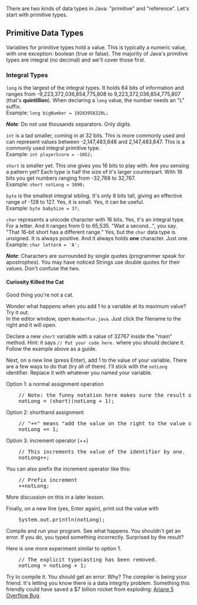 There are two kinds of data types in Java: &quot;primitive&quot; and &quot;reference&quot;. Let's start with primitive types.

## Primitive Data Types
Variables for primitive types hold a value. This is typically a numeric value, with one exception: boolean (true or false).
The majority of Java's primitive types are integral (no decimal) and we'll cover those first.

### Integral Types
`long` is the largest of the integral types. It holds 64 bits of information and ranges from -9,223,372,036,854,775,808 to 9,223,372,036,854,775,807 (that's **quintillion**). When declaring a `long` value, the number needs an "L" suffix.    
Example: `long bigNumber = 19283958329L;`

*__Note__*: Do not use thousands separators. Only digits.

`int` is a tad smaller, coming in at 32 bits. This is more commonly used and can represent values between -2,147,483,648 and 2,147,483,647. This is a commonly used integral primitive type.  
Example: `int playerScore = -1052;`

`short` is smaller yet. This one gives you 16 bits to play with. Are you sensing a pattern yet? Each type is half the size of it's larger counterpart. With 16 bits you get numbers ranging from -32,768 to 32,767.  
Example: `short notLong = 3890;`

`byte` is the smallest integral sibling. It's only 8 bits tall, giving an effective range of -128 to 127. Yes, it is small. Yes, it can be useful.  
Example: `byte babySize = 37;`

`char` represents a unicode character with 16 bits. Yes, it's an integral type. For a letter. And it ranges from 0 to 65,535. &quot;Wait a second&hellip;&quot;, you say. &quot;That 16-bit short has a different range.&quot; Yes, but the `char` data type is unsigned. It is always positive. And it always holds **one** character. Just one.  
Example: `char letterA = 'A';`

*__Note__*: Characters are surrounded by single quotes (programmer speak for apostrophes). You may have noticed Strings use double quotes for their values. Don't confuse the two.

#### Curiosity Killed the Cat
Good thing you're not a cat.

Wonder what happens when you add 1 to a variable at its maximum value? Try it out.  
In the editor window, open `NumberFun.java`. Just click the filename to the right and it will open.  

Declare a new `short` variable with a value of 32767 inside the "main" method. Hint: it says `// Put your code here.` where you should declare it. Follow the example above as a guide.

Next, on a new line (press Enter), add 1 to the value of your variable. 
There are a few ways to do that (try all of them). I'll stick with the `notLong` identifier. Replace it with whatever you named your variable.  

Option 1: a normal assignment operation
<pre class="file">
    // Note: the funny notation here makes sure the result of the equation is a short. This is known as explicit typecasting.
    notLong = (short)(notLong + 1);
</pre>

Option 2: shorthand assignment
<pre class="file">
    // "+=" means "add the value on the right to the value on the left and assign the result to the identifier on the left."
    notLong += 1;
</pre>

Option 3: increment operator (++)
<pre class="file">
    // This increments the value of the identifier by one.
    notLong++;
</pre>
You can also prefix the increment operator like this: 
<pre class="file">
    // Prefix increment
    ++notLong;
</pre> 
More discussion on this in a later lesson.

Finally, on a new line (yes, Enter again), print out the value with 
<pre class="file">
    System.out.println(notLong);
</pre>

Compile and run your program. See what happens. You shouldn't get an error. If you do, you typed something incorrectly. Surprised by the result?

Here is one more experiment similar to option 1.
<pre class="file">
    // The explicit typecasting has been removed.
    notLong = notLong + 1;
</pre>

Try to compile it. You should get an error. Why? The compiler is being your friend. It's letting you know there is a data integrity problem. Something this friendly could have saved a $7 billion rocket from exploding: [Ariane 5 Overflow Bug](https://around.com/ariane.html).